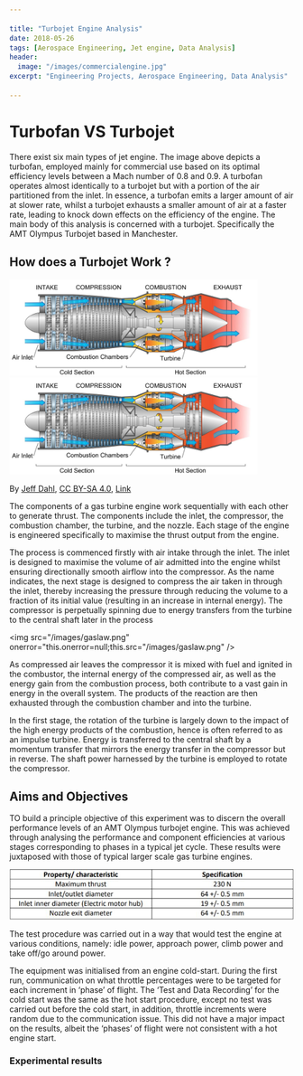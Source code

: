 ```yaml
---

title: "Turbojet Engine Analysis"
date: 2018-05-26
tags: [Aerospace Engineering, Jet engine, Data Analysis]
header:
  image: "/images/commercialengine.jpg"
excerpt: "Engineering Projects, Aerospace Engineering, Data Analysis"

---
```


# Turbofan VS Turbojet

There exist six main types of jet engine. The image above depicts a turbofan, employed mainly for commercial use based on its optimal efficiency levels between a Mach number of 0.8 and 0.9. A turbofan operates almost identically to a turbojet but with a portion of the air partitioned from the inlet. In essence, a turbofan emits a larger amount of air at slower rate, whilst a turbojet exhausts a smaller amount of air at a faster rate, leading to knock down effects on the efficiency of the engine. The main body of this analysis is concerned with a turbojet. Specifically the AMT Olympus Turbojet based in Manchester.

## How does a Turbojet Work ?

<img src="/images/turbojetengine.JPG" width="440"> <img src="/images/turbojetengine.JPG" width="440">


By <a href="//commons.wikimedia.org/wiki/User:Jeff_Dahl" title="User:Jeff Dahl">Jeff Dahl</a>, <a href="https://creativecommons.org/licenses/by-sa/4.0" title="Creative Commons Attribution-Share Alike 4.0">CC BY-SA 4.0</a>, <a href="https://commons.wikimedia.org/w/index.php?curid=3235265">Link</a>

The components of a gas turbine engine work sequentially with each other to generate thrust. The components include the inlet, the compressor, the combustion chamber, the turbine, and the nozzle. Each stage of the engine is engineered specifically to maximise the thrust output from the engine.

The process is commenced firstly with air intake through the inlet. The inlet is designed to maximise the volume of air admitted into the engine whilst ensuring directionally smooth airflow into the compressor. As the name indicates, the next stage is designed to compress the air taken in through the inlet, thereby increasing the pressure through reducing the volume to a fraction of its initial value (resulting in an increase in internal energy). The compressor is perpetually spinning due to energy transfers from the turbine to the central shaft later in the process    

<img src="/images/gaslaw.png" onerror="this.onerror=null;this.src="/images/gaslaw.png" />

As compressed air leaves the compressor it is mixed with fuel and ignited in the combustor, the internal energy of the compressed air, as well as the energy gain from the combustion process, both contribute to a vast gain in energy in the overall system. The products of the reaction are then exhausted through the combustion chamber and into the turbine.

In the first stage, the rotation of the turbine is largely down to the impact of the high energy products of the combustion, hence is often referred to as an impulse turbine. Energy is transferred to the central shaft by a momentum transfer that mirrors the energy transfer in the compressor but in reverse. The shaft power harnessed by the turbine is employed to rotate the compressor.



## Aims and Objectives

TO build a  principle objective of this experiment was to discern the overall performance levels of an AMT Olympus turbojet engine. This was achieved through analysing the performance and component efficiencies at various stages corresponding to phases in a typical jet cycle. These results were juxtaposed with those of typical larger scale gas turbine engines.

<img src="/images/turbojetspec.jpg">

The test procedure was carried out in a way that would test the engine at various conditions, namely: idle power, approach power, climb power and take off/go around power.

The equipment was initialised from an engine cold-start. During the first run, communication on what throttle percentages were to be targeted for each increment in ‘phase’ of flight. The ‘Test and Data Recording’ for the cold start was the same as the hot start procedure, except no test was carried out before the cold start, in addition, throttle increments were random due to the communication issue. This did not have a major impact on the results, albeit the ‘phases’ of flight were not consistent with a hot engine start.

### Experimental results
